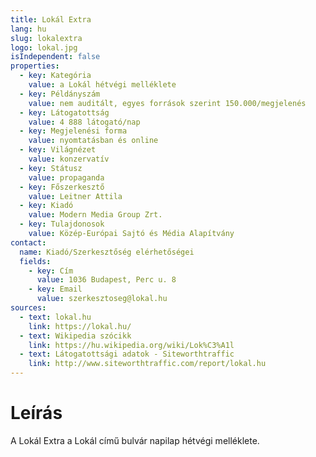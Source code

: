 ```yaml
---
title: Lokál Extra
lang: hu
slug: lokalextra
logo: lokal.jpg
isIndependent: false
properties:
  - key: Kategória
    value: a Lokál hétvégi melléklete
  - key: Példányszám
    value: nem auditált, egyes források szerint 150.000/megjelenés
  - key: Látogatottság
    value: 4 888 látogató/nap
  - key: Megjelenési forma
    value: nyomtatásban és online
  - key: Világnézet
    value: konzervatív
  - key: Státusz
    value: propaganda
  - key: Főszerkesztő
    value: Leitner Attila
  - key: Kiadó
    value: Modern Media Group Zrt.
  - key: Tulajdonosok
    value: Közép-Európai Sajtó és Média Alapítvány
contact:
  name: Kiadó/Szerkesztőség elérhetőségei
  fields:
    - key: Cím
      value: 1036 Budapest, Perc u. 8
    - key: Email
      value: szerkesztoseg@lokal.hu
sources:
  - text: lokal.hu
    link: https://lokal.hu/
  - text: Wikipedia szócikk
    link: https://hu.wikipedia.org/wiki/Lok%C3%A1l
  - text: Látogatottsági adatok - Siteworthtraffic
    link: http://www.siteworthtraffic.com/report/lokal.hu
---
```


# Leírás

A Lokál Extra a Lokál című bulvár napilap hétvégi melléklete.